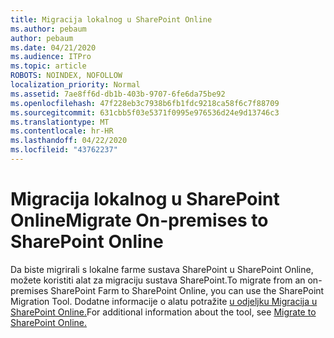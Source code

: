 ```yaml
---
title: Migracija lokalnog u SharePoint Online
ms.author: pebaum
author: pebaum
ms.date: 04/21/2020
ms.audience: ITPro
ms.topic: article
ROBOTS: NOINDEX, NOFOLLOW
localization_priority: Normal
ms.assetid: 7ae8ff6d-db1b-403b-9707-6fe6da75be92
ms.openlocfilehash: 47f228eb3c7938b6fb1fdc9218ca58f6c7f88709
ms.sourcegitcommit: 631cbb5f03e5371f0995e976536d24e9d13746c3
ms.translationtype: MT
ms.contentlocale: hr-HR
ms.lasthandoff: 04/22/2020
ms.locfileid: "43762237"
---
```

# <a name="migrate-on-premises-to-sharepoint-online"></a><span data-ttu-id="53a2e-102">Migracija lokalnog u SharePoint Online</span><span class="sxs-lookup"><span data-stu-id="53a2e-102">Migrate On-premises to SharePoint Online</span></span>

<span data-ttu-id="53a2e-103">Da biste migrirali s lokalne farme sustava SharePoint u SharePoint Online, možete koristiti alat za migraciju sustava SharePoint.</span><span class="sxs-lookup"><span data-stu-id="53a2e-103">To migrate from an on-premises SharePoint Farm to SharePoint Online, you can use the SharePoint Migration Tool.</span></span> <span data-ttu-id="53a2e-104">Dodatne informacije o alatu potražite [u odjeljku Migracija u SharePoint Online.](https://go.microsoft.com/fwlink/?linkid=2019574)</span><span class="sxs-lookup"><span data-stu-id="53a2e-104">For additional information about the tool, see [Migrate to SharePoint Online.](https://go.microsoft.com/fwlink/?linkid=2019574)</span></span>
  

